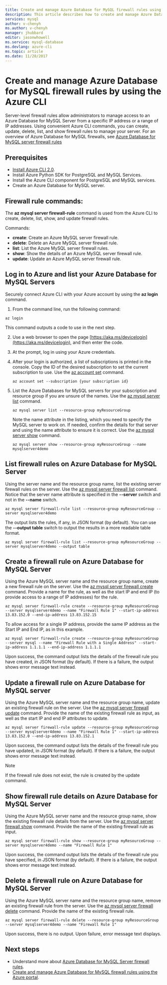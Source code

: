 ```yaml
---
title: Create and manage Azure Database for MySQL firewall rules using Azure CLI | Microsoft Docs
description: This article describes how to create and manage Azure Database for MySQL firewall rules using Azure CLI command line.
services: mysql
author: v-chenyh
ms.author: v-chenyh
manager: jhubbard
editor: jasonwhowell
ms.service: mysql-database
ms.devlang: azure-cli
ms.topic: article
ms.date: 11/28/2017
---
```


# Create and manage Azure Database for MySQL firewall rules by using the Azure CLI
Server-level firewall rules allow administrators to manage access to an Azure Database for MySQL Server from a specific IP address or a range of IP addresses. Using convenient Azure CLI commands, you can create, update, delete, list, and show firewall rules to manage your server. For an overview of Azure Database for MySQL firewalls, see [Azure Database for MySQL server firewall rules](./concepts-firewall-rules.md)

## Prerequisites
* [Install Azure CLI 2.0](https://docs.microsoft.com/cli/azure/install-azure-cli).
* Install Azure Python SDK for PostgreSQL and MySQL Services.
* Install the Azure CLI component for PostgreSQL and MySQL services.
* Create an Azure Database for MySQL server.

## Firewall rule commands:
The **az mysql server firewall-rule** command is used from the Azure CLI to create, delete, list, show, and update firewall rules.

Commands:
- **create**: Create an Azure MySQL server firewall rule.
- **delete**: Delete an Azure MySQL server firewall rule.
- **list**: List the Azure MySQL server firewall rules.
- **show**: Show the details of an Azure MySQL server firewall rule.
- **update**: Update an Azure MySQL server firewall rule.

## Log in to Azure and list your Azure Database for MySQL Servers
Securely connect Azure CLI with your Azure account by using the **az login** command.

1. From the command line, run the following command:
```azurecli
az login
```
This command outputs a code to use in the next step.

2. Use a web browser to open the page [https://aka.ms/devicelogin](https://aka.ms/devicelogin), and then enter the code.

3. At the prompt, log in using your Azure credentials.

4. After your login is authorized, a list of subscriptions is printed in the console. Copy the ID of the desired subscription to set the current subscription to use. Use the [az account set](/cli/azure/account#az_account_set) command.
   ```azurecli-interactive
   az account set --subscription {your subscription id}
   ```

5. List the Azure Databases for MySQL servers for your subscription and resource group if you are unsure of the names. Use the [az mysql server list](/cli/azure/mysql/server#az_mysql_server_list) command.

   ```azurecli-interactive
   az mysql server list --resource-group myResourceGroup
   ```

   Note the name attribute in the listing, which you need to specify the MySQL server to work on. If needed, confirm the details for that server and using the name attribute to ensure it is correct. Use the [az mysql server show](/cli/azure/mysql/server#az_mysql_server_show) command.

   ```azurecli-interactive
   az mysql server show --resource-group myResourceGroup --name mysqlserver4demo
   ```

## List firewall rules on Azure Database for MySQL Server 
Using the server name and the resource group name, list the existing server firewall rules on the server. Use the [az mysql server firewall list](/cli/azure/mysql/server/firewall-rule#az_mysql_server_firewall_rule_list) command.  Notice that the server name attribute is specified in the **--server** switch and not in the **--name** switch. 
```azurecli-interactive
az mysql server firewall-rule list --resource-group myResourceGroup --server mysqlserver4demo
```
The output lists the rules, if any, in JSON format (by default). You can use the **--output table** switch to output the results in a more readable table format.
```azurecli-interactive
az mysql server firewall-rule list --resource-group myResourceGroup --server mysqlserver4demo --output table
```
## Create a firewall rule on Azure Database for MySQL Server
Using the Azure MySQL server name and the resource group name, create a new firewall rule on the server. Use the [az mysql server firewall create](/cli/azure/mysql/server/firewall-rule#az_mysql_server_firewall_rule_create) command. Provide a name for the rule, as well as the start IP and end IP (to provide access to a range of IP addresses) for the rule.
```azurecli-interactive
az mysql server firewall-rule create --resource-group myResourceGroup  --server mysqlserver4demo --name "Firewall Rule 1" --start-ip-address 13.83.152.0 --end-ip-address 13.83.152.15
```
To allow access for a single IP address, provide the same IP address as the Start IP and End IP, as in this example.
```azurecli-interactive
az mysql server firewall-rule create --resource-group myResourceGroup  
--server mysql --name "Firewall Rule with a Single Address" --start-ip-address 1.1.1.1 --end-ip-address 1.1.1.1
```
Upon success, the command output lists the details of the firewall rule you have created, in JSON format (by default). If there is a failure, the output shows error message text instead.

## Update a firewall rule on Azure Database for MySQL server 
Using the Azure MySQL server name and the resource group name, update an existing firewall rule on the server. Use the [az mysql server firewall update](/cli/azure/mysql/server/firewall-rule#az_mysql_server_firewall_rule_update) command. Provide the name of the existing firewall rule as input, as well as the start IP and end IP attributes to update.
```azurecli-interactive
az mysql server firewall-rule update --resource-group myResourceGroup --server mysqlserver4demo --name "Firewall Rule 1" --start-ip-address 13.83.152.0 --end-ip-address 13.83.152.1
```
Upon success, the command output lists the details of the firewall rule you have updated, in JSON format (by default). If there is a failure, the output shows error message text instead.

> [!NOTE]
> If the firewall rule does not exist, the rule is created by the update command.

## Show firewall rule details on Azure Database for MySQL Server
Using the Azure MySQL server name and the resource group name, show the existing firewall rule details from the server. Use the [az mysql server firewall show](/cli/azure/mysql/server/firewall-rule#az_mysql_server_firewall_rule_show) command. Provide the name of the existing firewall rule as input.
```azurecli-interactive
az mysql server firewall-rule show --resource-group myResourceGroup --server mysqlserver4demo --name "Firewall Rule 1"
```
Upon success, the command output lists the details of the firewall rule you have specified, in JSON format (by default). If there is a failure, the output shows error message text instead.

## Delete a firewall rule on Azure Database for MySQL Server
Using the Azure MySQL server name and the resource group name, remove an existing firewall rule from the server. Use the [az mysql server firewall delete](/cli/azure/mysql/server/firewall-rule#az_mysql_server_firewall_rule_delete) command. Provide the name of the existing firewall rule.
```azurecli-interactive
az mysql server firewall-rule delete --resource-group myResourceGroup --server mysqlserver4demo --name "Firewall Rule 1"
```
Upon success, there is no output. Upon failure, error message text displays.

## Next steps
- Understand more about [Azure Database for MySQL Server firewall rules](./concepts-firewall-rules.md).
- [Create and manage Azure Database for MySQL firewall rules using the Azure portal](./howto-manage-firewall-using-portal.md).
